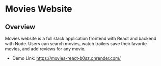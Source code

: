 # Movies Website
## Overview
Movies website is a full stack application frontend with React and backend with Node. Users can search movies, watch trailers save their favorite movies, and add reviews for any movie.
- Demo Link: https://movies-react-b0sz.onrender.com/
